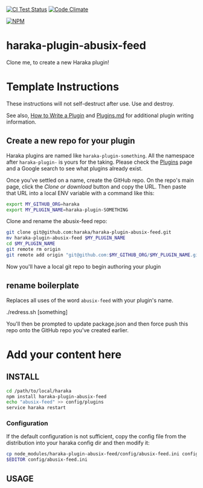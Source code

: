 [![CI Test Status][ci-img]][ci-url]
[![Code Climate][clim-img]][clim-url]

[![NPM][npm-img]][npm-url]

# haraka-plugin-abusix-feed

Clone me, to create a new Haraka plugin!

# Template Instructions

These instructions will not self-destruct after use. Use and destroy.

See also, [How to Write a Plugin](https://github.com/haraka/Haraka/wiki/Write-a-Plugin) and [Plugins.md](https://github.com/haraka/Haraka/blob/master/docs/Plugins.md) for additional plugin writing information.

## Create a new repo for your plugin

Haraka plugins are named like `haraka-plugin-something`. All the namespace after `haraka-plugin-` is yours for the taking. Please check the [Plugins](https://github.com/haraka/Haraka/blob/master/Plugins.md) page and a Google search to see what plugins already exist.

Once you've settled on a name, create the GitHub repo. On the repo's main page, click the _Clone or download_ button and copy the URL. Then paste that URL into a local ENV variable with a command like this:

```sh
export MY_GITHUB_ORG=haraka
export MY_PLUGIN_NAME=haraka-plugin-SOMETHING
```

Clone and rename the abusix-feed repo:

```sh
git clone git@github.com:haraka/haraka-plugin-abusix-feed.git
mv haraka-plugin-abusix-feed $MY_PLUGIN_NAME
cd $MY_PLUGIN_NAME
git remote rm origin
git remote add origin "git@github.com:$MY_GITHUB_ORG/$MY_PLUGIN_NAME.git"
```

Now you'll have a local git repo to begin authoring your plugin

## rename boilerplate

Replaces all uses of the word `abusix-feed` with your plugin's name.

./redress.sh [something]

You'll then be prompted to update package.json and then force push this repo onto the GitHub repo you've created earlier.


# Add your content here

## INSTALL

```sh
cd /path/to/local/haraka
npm install haraka-plugin-abusix-feed
echo "abusix-feed" >> config/plugins
service haraka restart
```

### Configuration

If the default configuration is not sufficient, copy the config file from the distribution into your haraka config dir and then modify it:

```sh
cp node_modules/haraka-plugin-abusix-feed/config/abusix-feed.ini config/abusix-feed.ini
$EDITOR config/abusix-feed.ini
```

## USAGE


<!-- leave these buried at the bottom of the document -->
[ci-img]: https://github.com/haraka/haraka-plugin-abusix-feed/actions/workflows/ci.yml/badge.svg
[ci-url]: https://github.com/haraka/haraka-plugin-abusix-feed/actions/workflows/ci.yml
[clim-img]: https://codeclimate.com/github/haraka/haraka-plugin-abusix-feed/badges/gpa.svg
[clim-url]: https://codeclimate.com/github/haraka/haraka-plugin-abusix-feed
[npm-img]: https://nodei.co/npm/haraka-plugin-abusix-feed.png
[npm-url]: https://www.npmjs.com/package/haraka-plugin-abusix-feed
